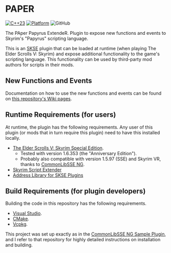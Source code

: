 # PAPER
[![C++23](https://img.shields.io/static/v1?label=standard&message=C%2B%2B23&color=blue&logo=c%2B%2B&&logoColor=white&style=flat)](https://en.cppreference.com/w/cpp/compiler_support)
[![Platform](https://img.shields.io/static/v1?label=platform&message=windows&color=dimgray&style=flat)](#)
![GitHub](https://img.shields.io/github/license/DennisSoemers/PAPER)

The PAper Papyrus ExtendeR. Plugin to expose new functions and events to Skyrim's "Papyrus" scripting language.

This is an [SKSE](https://skse.silverlock.org/) plugin that can be loaded at runtime (when playing The Elder Scrolls V: Skyrim) and expose additional functionality to the game's scripting language. This functionality can be used by third-party mod authors for scripts in their mods.

## New Functions and Events

Documentation on how to use the new functions and events can be found on [this repository's Wiki pages](https://github.com/DennisSoemers/PAPER/wiki).

## Runtime Requirements (for users)

At runtime, the plugin has the following requirements. Any user of this plugin (or mods that in turn require this plugin) need to have this installed locally.

- [The Elder Scrolls V: Skyrim Special Edition](https://store.steampowered.com/app/489830/The_Elder_Scrolls_V_Skyrim_Special_Edition/).
  - Tested with version 1.6.353 (the "Anniversary Edition").
  - Probably also compatible with version 1.5.97 (SSE) and Skyrim VR, thanks to [CommonLibSSE NG](https://github.com/CharmedBaryon/CommonLibSSE-NG).
- [Skyrim Script Extender](https://skse.silverlock.org/)
- [Address Library for SKSE Plugins](https://www.nexusmods.com/skyrimspecialedition/mods/32444)

## Build Requirements (for plugin developers)

Building the code in this repository has the following requirements.

- [Visual Studio](https://visualstudio.microsoft.com/).
- [CMake](https://cmake.org/).
- [Vcpkg](https://github.com/microsoft/vcpkg).

This project was set up exactly as in the [CommonLibSSE NG Sample Plugin](https://gitlab.com/colorglass/commonlibsse-sample-plugin), and I refer to that repository for highly detailed instructions on installation and building.
